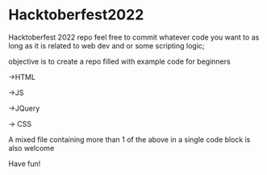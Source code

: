 # Hacktoberfest2022
Hacktoberfest 2022 repo
feel free to commit whatever code you want to as long as it is related to web dev and or some scripting logic;

objective is to create a repo filled with example code for beginners

->HTML

->JS

->JQuery

-> CSS

A mixed file containing more than 1 of the above in a single code block is also welcome




Have fun!
